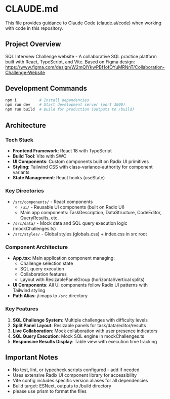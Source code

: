 # CLAUDE.md

This file provides guidance to Claude Code (claude.ai/code) when working with code in this repository.

## Project Overview

SQL Interview Challenge website - A collaborative SQL practice platform built with React, TypeScript, and Vite. Based on Figma design: https://www.figma.com/design/W2mQlYkwPBf1ofOYuMRNnT/Collaboration-Challenge-Website

## Development Commands

```bash
npm i          # Install dependencies
npm run dev    # Start development server (port 3000)
npm run build  # Build for production (outputs to /build)
```

## Architecture

### Tech Stack
- **Frontend Framework**: React 18 with TypeScript
- **Build Tool**: Vite with SWC
- **UI Components**: Custom components built on Radix UI primitives
- **Styling**: Tailwind CSS with class-variance-authority for component variants
- **State Management**: React hooks (useState)

### Key Directories
- `/src/components/` - React components
  - `/ui/` - Reusable UI components (built on Radix UI)
  - Main app components: TaskDescription, DataStructure, CodeEditor, QueryResults, etc.
- `/src/data/` - Mock data and SQL query execution logic (mockChallenges.ts)
- `/src/styles/` - Global styles (globals.css) + index.css in src root

### Component Architecture
- **App.tsx**: Main application component managing:
  - Challenge selection state
  - SQL query execution
  - Collaboration features
  - Layout with ResizablePanelGroup (horizontal/vertical splits)
- **UI Components**: All UI components follow Radix UI patterns with Tailwind styling
- **Path Alias**: `@` maps to `/src` directory

### Key Features
1. **SQL Challenge System**: Multiple challenges with difficulty levels
2. **Split Panel Layout**: Resizable panels for task/data/editor/results
3. **Live Collaboration**: Mock collaboration with user presence indicators
4. **SQL Query Execution**: Mock SQL engine in mockChallenges.ts
5. **Responsive Results Display**: Table view with execution time tracking

## Important Notes
- No test, lint, or typecheck scripts configured - add if needed
- Uses extensive Radix UI component library for accessibility
- Vite config includes specific version aliases for all dependencies
- Build target: ESNext, outputs to /build directory
- please use prism to format the files